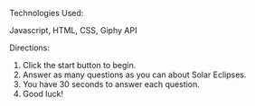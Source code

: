 Technologies Used:

Javascript, HTML, CSS, Giphy API

Directions:
1. Click the start button to begin.
2. Answer as many questions as you can about Solar Eclipses.
3. You have 30 seconds to answer each question. 
4. Good luck!


